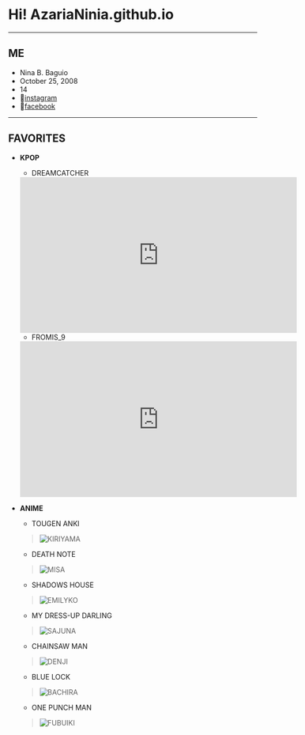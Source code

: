 # Hi! AzariaNinia.github.io
---
## ME
- Nina B. Baguio
- October 25, 2008
- 14
- 🔗[instagram](https://www.instagram.com/nin.ia_bz/)
- 🔗[facebook](https://www.facebook.com/nnabgb.azaria)

---
## FAVORITES
- **KPOP**

     - DREAMCATCHER
     <iframe width="560" height="315" src="https://www.youtube.com/embed/jKrJBVLnRiM" title="YouTube video player" frameborder="0" allow="accelerometer; autoplay; clipboard-write; encrypted-media; gyroscope; picture-in-picture" allowfullscreen></iframe>
     
     - FROMIS_9
     <iframe width="560" height="315" src="https://www.youtube.com/embed/JC6budcACNE" title="YouTube video player" frameborder="0" allow="accelerometer; autoplay; clipboard-write; encrypted-media; gyroscope; picture-in-picture" allowfullscreen></iframe>

- **ANIME**

     - TOUGEN ANKI
     > ![KIRIYAMA](https://i.pinimg.com/200x/7a/ab/ad/7aabadf650beae9fcd7b0d02afaa0f44.jpg)
     - DEATH NOTE
     > ![MISA](https://i.pinimg.com/200x/6a/ec/28/6aec2895c8181f5bc0c2ae47d86c96e3.jpg)
     - SHADOWS HOUSE
     > ![EMILYKO](https://i.pinimg.com/200x/2e/5e/08/2e5e081329924a16d623acb86c656498.jpg)
     - MY DRESS-UP DARLING
     > ![SAJUNA](https://i.pinimg.com/200x/22/0c/fc/220cfc67525ab27b1b37619d1407a6ef.jpg)
     - CHAINSAW MAN
     > ![DENJI](https://i.pinimg.com/200x/70/45/f3/7045f3b406fd1cc959ebf89f387ad70e.jpg)
     - BLUE LOCK
     >  ![BACHIRA](https://i.pinimg.com/200x/7e/b1/45/7eb145db5754005296c077052fc3e06d.jpg)
     - ONE PUNCH MAN   
     > ![FUBUIKI](https://i.pinimg.com/200x/01/36/f3/0136f389a9f838a778a97cf9d3000a7a.jpg)

